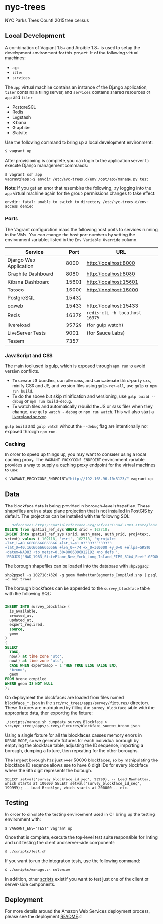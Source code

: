 nyc-trees
=========

NYC Parks Trees Count! 2015 tree census

## Local Development

A combination of Vagrant 1.5+ and Ansible 1.8+ is used to setup the development environment for this project. It of the following virtual machines:

- `app`
- `tiler`
- `services`

The `app` virtual machine contains an instance of the Django application, `tiler` contains a tiling server, and `services` contains shared resources of `app` and `tiler`:

- PostgreSQL
- Redis
- Logstash
- Kibana
- Graphite
- Statsite

Use the following command to bring up a local development environment:

```bash
$ vagrant up
```

After provisioning is complete, you can login to the application server to execute Django management commands:

```bash
$ vagrant ssh app
vagrant@app:~$ envdir /etc/nyc-trees.d/env /opt/app/manage.py test
```

**Note**: If you get an error that resembles the following, try logging into the `app` virtual machine again for the group permissions changes to take effect:

```
envdir: fatal: unable to switch to directory /etc/nyc-trees.d/env: access denied
```

### Ports

The Vagrant configuration maps the following host ports to services
running in the VMs. You can change the host port numbers by setting
the environment variables listed in the ``Env Variable Override``
column.

Service                | Port  | URL
---------------------- | ----- | ------------------------------------------------
Django Web Application | 8000  | [http://localhost:8000](http://localhost:8000)
Graphite Dashboard     | 8080  | [http://localhost:8080](http://localhost:8080)
Kibana Dashboard       | 15601 | [http://localhost:15601](http://localhost:15601)
Tasseo                 | 15000 | [http://localhost:15000](http://localhost:15000)
PostgreSQL             | 15432 |
pgweb                  | 15433 | [http://localhost:15433](http://localhost:15433)
Redis                  | 16379 | `redis-cli -h localhost 16379`
livereload             | 35729 | (for gulp watch)
LiveServer Tests       | 9001  | (for Sauce Labs)
Testem                 | 7357  |


### JavaScript and CSS

The main tool used is [gulp](http://gulpjs.com/), which is exposed through `npm run` to avoid version conflicts.

 - To create JS bundles, compile sass, and concatenate third-party css, minify CSS and JS, and version files using `gulp-rev-all`, use `gulp` or `npm run build`.
 - To do the above but skip minification and versioning, use `gulp build --debug` or `npm run build-debug`.
 - To watch files and automatically rebuild the JS or sass files when they change, use `gulp watch --debug` or `npm run watch`.  This will also start a [livereload server](http://livereload.com/).

`gulp build` and `gulp watch` without the `--debug` flag are intentionally not exposed through `npm run`.

### Caching

In order to speed up things up, you may want to consider using a local caching proxy. The `VAGRANT_PROXYCONF_ENDPOINT` environment variable provides a way to supply a caching proxy endpoint for the virtual machines to use:

```bash
$ VAGRANT_PROXYCONF_ENDPOINT="http://192.168.96.10:8123/" vagrant up
```

## Data

The blockface data is being provided in borough-level
shapefiles. These shapefiles are in a state plane projection that is
not installed in PostGIS by default. The projection can be installed
with the following SQL:

```sql
-- Reference: http://spatialreference.org/ref/esri/nad-1983-stateplane-new-york-long-island-fips-3104-feet/postgis/
DELETE from spatial_ref_sys WHERE srid = 102718;
INSERT into spatial_ref_sys (srid, auth_name, auth_srid, proj4text,
srtext) values ( 102718, 'esri', 102718, '+proj=lcc
+lat_1=40.66666666666666 +lat_2=41.03333333333333
+lat_0=40.16666666666666 +lon_0=-74 +x_0=300000 +y_0=0 +ellps=GRS80
+datum=NAD83 +to_meter=0.3048006096012192 +no_defs ',
'PROJCS["NAD_1983_StatePlane_New_York_Long_Island_FIPS_3104_Feet",GEOGCS["GCS_North_American_1983",DATUM["North_American_Datum_1983",SPHEROID["GRS_1980",6378137,298.257222101]],PRIMEM["Greenwich",0],UNIT["Degree",0.017453292519943295]],PROJECTION["Lambert_Conformal_Conic_2SP"],PARAMETER["False_Easting",984249.9999999999],PARAMETER["False_Northing",0],PARAMETER["Central_Meridian",-74],PARAMETER["Standard_Parallel_1",40.66666666666666],PARAMETER["Standard_Parallel_2",41.03333333333333],PARAMETER["Latitude_Of_Origin",40.16666666666666],UNIT["Foot_US",0.30480060960121924],AUTHORITY["EPSG","102718"]]');

```

The borough shapefiles can be loaded into the database with ``shp2pgsql``:

```
shp2pgsql -s 102718:4326 -g geom ManhattanSegments_Compiled.shp | psql -d nyc_trees
```

The borough blockfaces can be appended to the ``survey_blockface`` table with the following SQL:

```sql

INSERT INTO survey_blockface (
  is_available,
  created_at,
  updated_at,
  expert_required,
  source,
  geom
)
(
SELECT
  TRUE,
  now() at time zone 'utc',
  now() at time zone 'utc',
  CASE WHEN expertmapp = 1 THEN TRUE ELSE FALSE END,
  'bronx',
  geom
FROM bronx_compiled
WHERE geom IS NOT NULL
);

```

On deployment the blockfaces are loaded from files named
``blockface_*.json`` in the ``src/nyc_trees/apps/survey/fixtures/``
directory. These fixtures are maintained by filling the
``survey_blockface`` table with the appropriate data, then exporting
the fixture:

```
./scripts/manage.sh dumpdata survey.Blockface > src/nyc_trees/apps/survey/fixtures/blockface_500000_bronx.json
```

Using a single fixture for all the blockfaces causes memory errors in
``DEBUG_MODE``, so we generate fixtures for each individual borough by
emptying the blockface table, adjusting the ID sequence, importing a
borough, dumping a fixture, then repeating for the other boroughs.

The largest borough has just over 50000 blockfaces, so by manipulating
the blockface ID seqence allows use to have 6 digit IDs for every
blockface where the 6th digit represents the borough.

``SELECT setval('survey_blockface_id_seq', 99999);
-- Load Manhattan, which starts at 100000
SELECT setval('survey_blockface_id_seq', 199999);
-- Load Brooklyn, which starts at 200000
-- etc.``


## Testing

In order to simulate the testing environment used in CI, bring up the testing environment with:

```
$ VAGRANT_ENV="TEST" vagrant up
```

Once that is complete, execute the top-level test suite responsible for linting and unit testing the client and server-side components:

```bash
$ ./scripts/test.sh
```

If you want to run the integration tests, use the following command:

```bash
$ ./scripts/manage.sh selenium
```

In addition, other [scripts](scripts/) exist if you want to test just one of the client or server-side components.

## Deployment

For more details around the Amazon Web Services deployment process, please see the deployment [README](deployment/README.md).d
